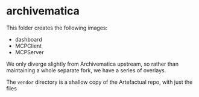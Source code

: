 # archivematica

This folder creates the following images:

*   dashboard
*   MCPClient
*   MCPServer

We only diverge slightly from Archivematica upstream, so rather than maintaining a whole separate fork, we have a series of overlays.

The `vendor` directory is a shallow copy of the Artefactual repo, with just the files
